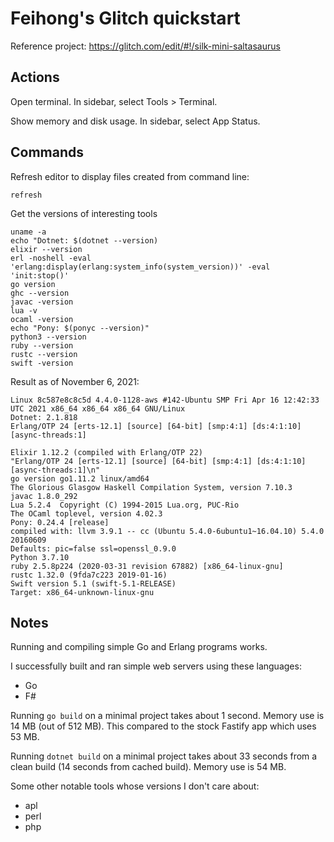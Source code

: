 # Feihong's Glitch quickstart

Reference project: https://glitch.com/edit/#!/silk-mini-saltasaurus

## Actions

Open terminal. In sidebar, select Tools > Terminal.

Show memory and disk usage. In sidebar, select App Status.

## Commands

Refresh editor to display files created from command line:

    refresh

Get the versions of interesting tools

```
uname -a
echo "Dotnet: $(dotnet --version)
elixir --version
erl -noshell -eval 'erlang:display(erlang:system_info(system_version))' -eval 'init:stop()'
go version
ghc --version
javac -version
lua -v
ocaml -version
echo "Pony: $(ponyc --version)"
python3 --version
ruby --version
rustc --version
swift -version
```

Result as of November 6, 2021:

```
Linux 8c587e8c8c5d 4.4.0-1128-aws #142-Ubuntu SMP Fri Apr 16 12:42:33 UTC 2021 x86_64 x86_64 x86_64 GNU/Linux
Dotnet: 2.1.818
Erlang/OTP 24 [erts-12.1] [source] [64-bit] [smp:4:1] [ds:4:1:10] [async-threads:1]

Elixir 1.12.2 (compiled with Erlang/OTP 22)
"Erlang/OTP 24 [erts-12.1] [source] [64-bit] [smp:4:1] [ds:4:1:10] [async-threads:1]\n"
go version go1.11.2 linux/amd64
The Glorious Glasgow Haskell Compilation System, version 7.10.3
javac 1.8.0_292
Lua 5.2.4  Copyright (C) 1994-2015 Lua.org, PUC-Rio
The OCaml toplevel, version 4.02.3
Pony: 0.24.4 [release]
compiled with: llvm 3.9.1 -- cc (Ubuntu 5.4.0-6ubuntu1~16.04.10) 5.4.0 20160609
Defaults: pic=false ssl=openssl_0.9.0
Python 3.7.10
ruby 2.5.8p224 (2020-03-31 revision 67882) [x86_64-linux-gnu]
rustc 1.32.0 (9fda7c223 2019-01-16)
Swift version 5.1 (swift-5.1-RELEASE)
Target: x86_64-unknown-linux-gnu
```

## Notes

Running and compiling simple Go and Erlang programs works. 

I successfully built and ran simple web servers using these languages:

- Go
- F#

Running `go build` on a minimal project takes about 1 second. Memory use is 14 MB (out of 512 MB). This compared to the stock Fastify app which uses 53 MB.

Running `dotnet build` on a minimal project takes about 33 seconds from a clean build (14 seconds from cached build). Memory use is 54 MB.

Some other notable tools whose versions I don't care about:

- apl
- perl
- php
